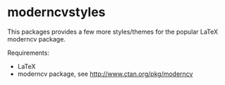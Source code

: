 moderncvstyles
==============

This packages provides a few more styles/themes for the popular LaTeX moderncv package.

Requirements:
  * LaTeX
  * moderncv package, see http://www.ctan.org/pkg/moderncv
